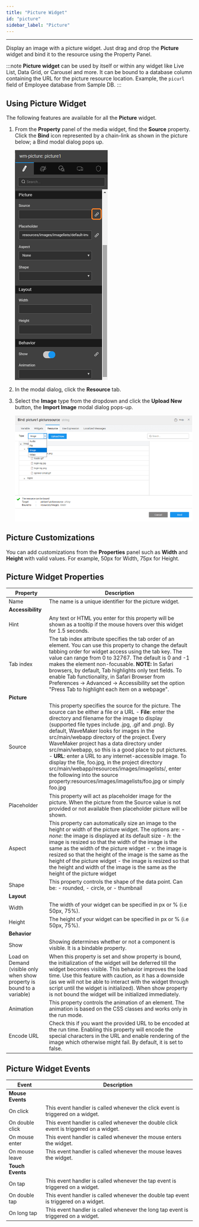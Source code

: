 ```yaml
---
title: "Picture Widget"
id: "picture"
sidebar_label: "Picture"
---
```

---

Display an image with a picture widget. Just drag and drop the **Picture** widget and bind it to the resource using the Property Panel.

:::note
**Picture widget** can be used by itself or within any widget like Live List, Data Grid, or Carousel and more. It can be bound to a database column containing the URL for the picture resource location. Example, the `picurl` field of Employee database from Sample DB.
:::

## Using Picture Widget

The following features are available for all the **Picture** widget.

1. From the **Property** panel of the media widget, find the **Source** property. Click the **Bind** icon represented by a chain-link as shown in the picture below; a Bind modal dialog pops up.

    [![Media](/learn/assets/media_pic.png)](/learn/assets/media_pic.png)

2. In the modal dialog, click the **Resource** tab.

3. Select the **Image** type from the dropdown and click the **Upload New** button, the **Import Image** modal dialog pops-up.

    [![media resource](/learn/assets/media_resources.png)](/learn/assets/media_resources.png)

## Picture Customizations

You can add customizations from the **Properties** panel such as **Width** and **Height** with valid values. For example, 50px for Width, 75px for Height.

## Picture Widget Properties

| **Property** | **Description** |
| --- | --- |
| Name | The name is a unique identifier for the picture widget. |
| **Accessibility** |
| Hint | Any text or HTML you enter for this property will be shown as a tooltip if the mouse hovers over this widget for 1.5 seconds. |
| Tab index | The tab index attribute specifies the tab order of an element. You can use this property to change the default tabbing order for widget access using the tab key. The value can range from 0 to 32767. The default is 0 and -1 makes the element non-focusable.    **NOTE:** In Safari browsers, by default, Tab highlights only text fields. To enable Tab functionality, in Safari Browser from Preferences -> Advanced -> Accessibility set the option "Press Tab to highlight each item on a webpage". |
| **Picture** |
| Source | This property specifies the source for the picture. The source can be either a file or a URL    - **File**: enter the directory and filename for the image to display (supported file types include .jpg, .gif and .png). By default, WaveMaker looks for images in the src/main/webapp directory of the project. Every WaveMaker project has a data directory under src/main/webapp, so this is a good place to put pictures.    - **URL**: enter a URL to any internet-accessible image. To display the file, foo.jpg, in the project directory src/main/webapp/resources/images/imagelists/, enter the following into the source property:resources/images/imagelists/foo.jpg or simply foo.jpg |
| Placeholder | This property will act as placeholder image for the picture. When the picture from the Source value is not provided or not available then placeholder picture will be shown. |
| Aspect | This property can automatically size an image to the height or width of the picture widget. The options are:    - _none_: the image is displayed at its default size   - _h_: the image is resized so that the width of the image is the same as the width of the picture widget   - _v_: the image is resized so that the height of the image is the same as the height of the picture widget   - the image is resized so that the height and width of the image is the same as the height of the picture widget  |
| Shape | This property controls the shape of the data point. Can be:    - rounded,   - circle, or   - thumbnail  |
| **Layout** |
| Width | The width of your widget can be specified in px or % (i.e 50px, 75%). |
| Height | The height of your widget can be specified in px or % (i.e 50px, 75%). |
| **Behavior** |
| Show | Showing determines whether or not a component is visible. It is a bindable property. |
| Load on Demand (visible only when show property is bound to a variable) | When this property is set and show property is bound, the initialization of the widget will be deferred till the widget becomes visible. This behavior improves the load time. Use this feature with caution, as it has a downside (as we will not be able to interact with the widget through script until the widget is initialized). When show property is not bound the widget will be initialized immediately. |
| Animation | This property controls the animation of an element. The animation is based on the CSS classes and works only in the run mode. |
| Encode URL | Check this if you want the provided URL to be encoded at the run time. Enabling this property will encode the special characters in the URL and enable rendering of the image which otherwise might fail. By default, it is set to false. |

## Picture Widget Events

| Event | Description |
| --- | --- |
| **Mouse Events** |
| On click | This event handler is called whenever the click event is triggered on a widget. |
| On double click | This event handler is called whenever the double click event is triggered on a widget. |
| On mouse enter | This event handler is called whenever the mouse enters the widget. |
| On mouse leave | This event handler is called whenever the mouse leaves the widget. |
| **Touch Events** |
| On tap | This event handler is called whenever the tap event is triggered on a widget. |
| On double tap | This event handler is called whenever the double tap event is triggered on a widget. |
| On long tap | This event handler is called whenever the long tap event is triggered on a widget. |
